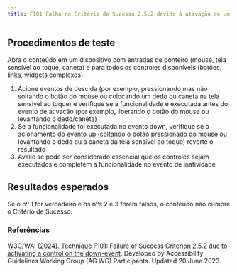 ```yaml
---
title: F101 Falha no Critério de Sucesso 2.5.2 devido à ativação de um controle no evento de inatividade
---
```


## Procedimentos de teste

Abra o conteúdo em um dispositivo com entradas de ponteiro (mouse, tela sensível ao toque, caneta) e para todos os controles disponíveis (botões, links, widgets complexos):
1. Acione eventos de descida (por exemplo, pressionando mas não soltando o botão do mouse ou colocando um dedo ou caneta na tela sensível ao toque) e verifique se a funcionalidade é executada antes do evento de ativação (por exemplo, liberando o botão do mouse ou levantando o dedo/caneta)
2. Se a funcionalidade foi executada no evento down, verifique se o acionamento do evento up (soltando o botão pressionado do mouse ou levantando o dedo ou a caneta da tela sensível ao toque) reverte o resultado
3. Avalie se pode ser considerado essencial que os controles sejam executados e completem a funcionalidade no evento de inatividade

## Resultados esperados
Se o nº 1 for verdadeiro e os nºs 2 e 3 forem falsos, o conteúdo não cumpre o Critério de Sucesso.

### Referências

W3C/WAI (2024). [Technique F101: Failure of Success Criterion 2.5.2 due to activating a control on the down-event](https://www.w3.org/WAI/WCAG21/Techniques/failures/F101). Developed by Accessibility Guidelines Working Group (AG WG) Participants. Updated 20 June 2023.
